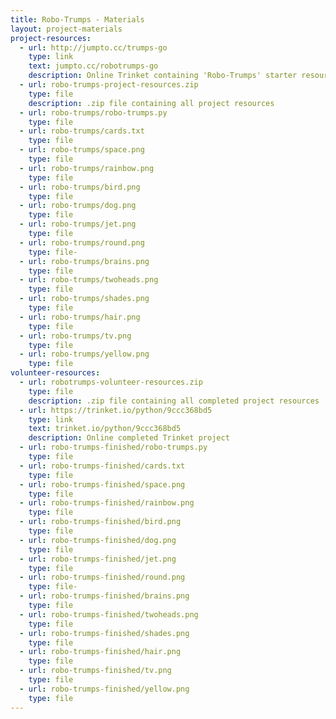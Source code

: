 ```yaml
---
title: Robo-Trumps - Materials
layout: project-materials
project-resources:     
  - url: http://jumpto.cc/trumps-go
    type: link
    text: jumpto.cc/robotrumps-go
    description: Online Trinket containing 'Robo-Trumps' starter resources
  - url: robo-trumps-project-resources.zip
    type: file
    description: .zip file containing all project resources
  - url: robo-trumps/robo-trumps.py
    type: file
  - url: robo-trumps/cards.txt
    type: file
  - url: robo-trumps/space.png
    type: file
  - url: robo-trumps/rainbow.png
    type: file
  - url: robo-trumps/bird.png
    type: file
  - url: robo-trumps/dog.png
    type: file
  - url: robo-trumps/jet.png
    type: file
  - url: robo-trumps/round.png
    type: file- 
  - url: robo-trumps/brains.png
    type: file
  - url: robo-trumps/twoheads.png
    type: file
  - url: robo-trumps/shades.png
    type: file
  - url: robo-trumps/hair.png
    type: file
  - url: robo-trumps/tv.png
    type: file
  - url: robo-trumps/yellow.png
    type: file                      
volunteer-resources:
  - url: robotrumps-volunteer-resources.zip
    type: file
    description: .zip file containing all completed project resources
  - url: https://trinket.io/python/9ccc368bd5
    type: link
    text: trinket.io/python/9ccc368bd5
    description: Online completed Trinket project
  - url: robo-trumps-finished/robo-trumps.py
    type: file
  - url: robo-trumps-finished/cards.txt
    type: file
  - url: robo-trumps-finished/space.png
    type: file
  - url: robo-trumps-finished/rainbow.png
    type: file
  - url: robo-trumps-finished/bird.png
    type: file
  - url: robo-trumps-finished/dog.png
    type: file
  - url: robo-trumps-finished/jet.png
    type: file
  - url: robo-trumps-finished/round.png
    type: file- 
  - url: robo-trumps-finished/brains.png
    type: file
  - url: robo-trumps-finished/twoheads.png
    type: file
  - url: robo-trumps-finished/shades.png
    type: file
  - url: robo-trumps-finished/hair.png
    type: file
  - url: robo-trumps-finished/tv.png
    type: file
  - url: robo-trumps-finished/yellow.png
    type: file 
---
```

